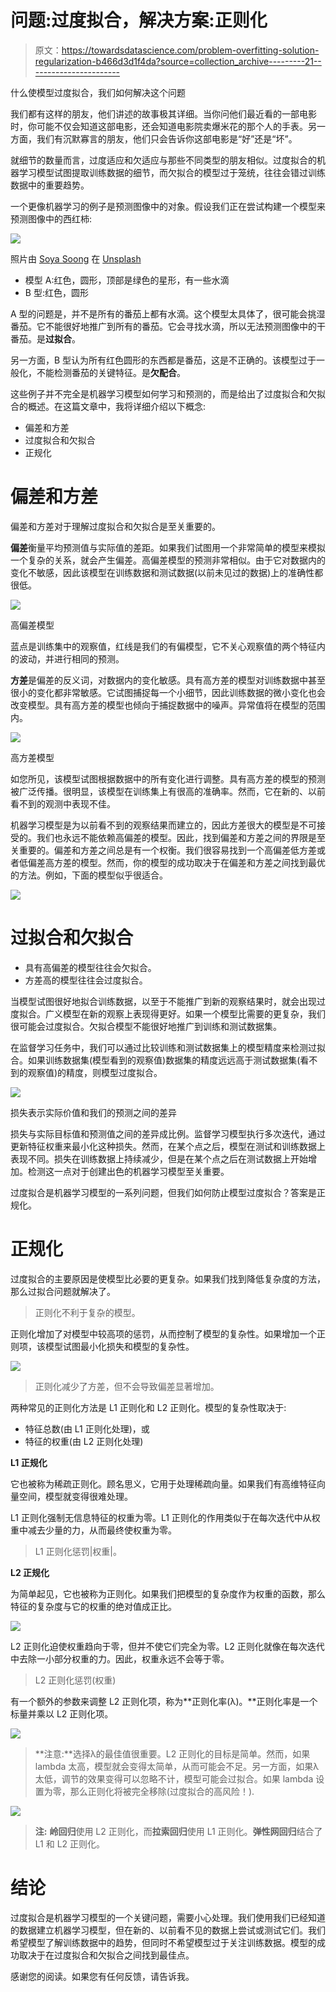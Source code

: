 # 问题:过度拟合，解决方案:正则化

> 原文：<https://towardsdatascience.com/problem-overfitting-solution-regularization-b466d3d1f4da?source=collection_archive---------21----------------------->

什么使模型过度拟合，我们如何解决这个问题

我们都有这样的朋友，他们讲述的故事极其详细。当你问他们最近看的一部电影时，你可能不仅会知道这部电影，还会知道电影院卖爆米花的那个人的手表。另一方面，我们有沉默寡言的朋友，他们只会告诉你这部电影是“好”还是“坏”。

就细节的数量而言，过度适应和欠适应与那些不同类型的朋友相似。过度拟合的机器学习模型试图提取训练数据的细节，而欠拟合的模型过于笼统，往往会错过训练数据中的重要趋势。

一个更像机器学习的例子是预测图像中的对象。假设我们正在尝试构建一个模型来预测图像中的西红柿:

![](img/7241c9a6465eeb0d57c98c8408dafea6.png)

照片由 [Soya Soong](https://unsplash.com/@sooong?utm_source=unsplash&utm_medium=referral&utm_content=creditCopyText) 在 [Unsplash](https://unsplash.com/s/photos/tomato?utm_source=unsplash&utm_medium=referral&utm_content=creditCopyText)

*   模型 A:红色，圆形，顶部是绿色的星形，有一些水滴
*   B 型:红色，圆形

A 型的问题是，并不是所有的番茄上都有水滴。这个模型太具体了，很可能会挑湿番茄。它不能很好地推广到所有的番茄。它会寻找水滴，所以无法预测图像中的干番茄。是**过拟合**。

另一方面，B 型认为所有红色圆形的东西都是番茄，这是不正确的。该模型过于一般化，不能检测番茄的关键特征。是**欠配合**。

这些例子并不完全是机器学习模型如何学习和预测的，而是给出了过度拟合和欠拟合的概述。在这篇文章中，我将详细介绍以下概念:

*   偏差和方差
*   过度拟合和欠拟合
*   正规化

# **偏差和方差**

偏差和方差对于理解过度拟合和欠拟合是至关重要的。

**偏差**衡量平均预测值与实际值的差距。如果我们试图用一个非常简单的模型来模拟一个复杂的关系，就会产生偏差。高偏差模型的预测非常相似。由于它对数据内的变化不敏感，因此该模型在训练数据和测试数据(以前未见过的数据)上的准确性都很低。

![](img/17f76c3c8c41918f72168a54a1775a59.png)

高偏差模型

蓝点是训练集中的观察值，红线是我们的有偏模型，它不关心观察值的两个特征内的波动，并进行相同的预测。

**方差**是偏差的反义词，对数据内的变化敏感。具有高方差的模型对训练数据中甚至很小的变化都非常敏感。它试图捕捉每一个小细节，因此训练数据的微小变化也会改变模型。具有高方差的模型也倾向于捕捉数据中的噪声。异常值将在模型的范围内。

![](img/abf36c18ec655e425dbd7fc1782aaa53.png)

高方差模型

如您所见，该模型试图根据数据中的所有变化进行调整。具有高方差的模型的预测被广泛传播。很明显，该模型在训练集上有很高的准确率。然而，它在新的、以前看不到的观测中表现不佳。

机器学习模型是为以前看不到的观察结果而建立的，因此方差很大的模型是不可接受的。我们也永远不能依赖高偏差的模型。因此，找到偏差和方差之间的界限是至关重要的。偏差和方差之间总是有一个权衡。我们很容易找到一个高偏差低方差或者低偏差高方差的模型。然而，你的模型的成功取决于在偏差和方差之间找到最优的方法。例如，下面的模型似乎很适合。

![](img/87730cb4d413aad0b2e46c03df9a4ab4.png)

# **过拟合和欠拟合**

*   具有高偏差的模型往往会欠拟合。
*   方差高的模型往往会过度拟合。

当模型试图很好地拟合训练数据，以至于不能推广到新的观察结果时，就会出现过度拟合。广义模型在新的观察上表现得更好。如果一个模型比需要的更复杂，我们很可能会过度拟合。欠拟合模型不能很好地推广到训练和测试数据集。

在监督学习任务中，我们可以通过比较训练和测试数据集上的模型精度来检测过拟合。如果训练数据集(模型看到的观察值)数据集的精度远远高于测试数据集(看不到的观察值)的精度，则模型过度拟合。

![](img/b2108fde3dc7beb4539a8ab929ee71ef.png)

损失表示实际价值和我们的预测之间的差异

损失与实际目标值和预测值之间的差异成比例。监督学习模型执行多次迭代，通过更新特征权重来最小化这种损失。然而，在某个点之后，模型在测试和训练数据上表现不同。损失在训练数据上持续减少，但是在某个点之后在测试数据上开始增加。检测这一点对于创建出色的机器学习模型至关重要。

过度拟合是机器学习模型的一系列问题，但我们如何防止模型过度拟合？答案是正规化。

# **正规化**

过度拟合的主要原因是使模型比必要的更复杂。如果我们找到降低复杂度的方法，那么过拟合问题就解决了。

> 正则化不利于复杂的模型。

正则化增加了对模型中较高项的惩罚，从而控制了模型的复杂性。如果增加一个正则项，该模型试图最小化损失和模型的复杂性。

![](img/216a7904bf4ffcf412edd4d85ff608ca.png)

> 正则化减少了方差，但不会导致偏差显著增加。

两种常见的正则化方法是 L1 正则化和 L2 正则化。模型的复杂性取决于:

*   特征总数(由 L1 正则化处理)，或
*   特征的权重(由 L2 正则化处理)

**L1 正规化**

它也被称为稀疏正则化。顾名思义，它用于处理稀疏向量。如果我们有高维特征向量空间，模型就变得很难处理。

L1 正则化强制无信息特征的权重为零。L1 正则化的作用类似于在每次迭代中从权重中减去少量的力，从而最终使权重为零。

> L1 正则化惩罚|权重|。

**L2 正规化**

为简单起见，它也被称为正则化。如果我们把模型的复杂度作为权重的函数，那么特征的复杂度与它的权重的绝对值成正比。

![](img/3881b7d334c36f8b25815d0fe867286e.png)

L2 正则化迫使权重趋向于零，但并不使它们完全为零。L2 正则化就像在每次迭代中去除一小部分权重的力。因此，权重永远不会等于零。

> L2 正则化惩罚(权重)

有一个额外的参数来调整 L2 正则化项，称为**正则化率(λ)。**正则化率是一个标量并乘以 L2 正则化项。

![](img/e805ad8c2ace88fdb8298ebab9e9baf1.png)

> **注意:**选择λ的最佳值很重要。L2 正则化的目标是简单。然而，如果 lambda 太高，模型就会变得太简单，从而可能会不足。另一方面，如果λ太低，调节的效果变得可以忽略不计，模型可能会过拟合。如果 lambda 设置为零，那么正则化将被完全移除(过度拟合的高风险！).

![](img/8fe1eb5be953327052c7952fb6622a4f.png)

> **注:** **岭回归**使用 L2 正则化，而**拉索回归**使用 L1 正则化。**弹性网回归**结合了 L1 和 L2 正则化。

# **结论**

过度拟合是机器学习模型的一个关键问题，需要小心处理。我们使用我们已经知道的数据建立机器学习模型，但在新的、以前看不见的数据上尝试或测试它们。我们希望模型了解训练数据中的趋势，但同时不希望模型过于关注训练数据。模型的成功取决于在过度拟合和欠拟合之间找到最佳点。

感谢您的阅读。如果您有任何反馈，请告诉我。